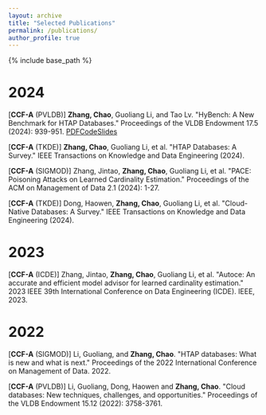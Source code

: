 ```yaml
---
layout: archive
title: "Selected Publications"
permalink: /publications/
author_profile: true
---
```

{% include base_path %}

2024
====
[**CCF-A** (PVLDB)] **Zhang, Chao**, Guoliang Li, and Tao Lv. "HyBench: A New Benchmark for HTAP Databases." Proceedings of the VLDB Endowment 17.5 (2024): 939-951. [PDF](https://www.vldb.org/pvldb/vol17/p939-zhang.pdf)[Code](https://github.com/Rucchao/HyBench-2023)[Slides](https://rucchao.github.io/files/HyBench_Slides.pdf)

[**CCF-A** (TKDE)] **Zhang, Chao**, Guoliang Li, et al. "HTAP Databases: A Survey." IEEE Transactions on Knowledge and Data Engineering (2024).

[**CCF-A** (SIGMOD)] Zhang, Jintao, **Zhang, Chao**, Guoliang Li, et al. "PACE: Poisoning Attacks on Learned Cardinality Estimation." Proceedings of the ACM on Management of Data 2.1 (2024): 1-27.

[**CCF-A** (TKDE)] Dong, Haowen, **Zhang, Chao**, Guoliang Li, et al. "Cloud-Native Databases: A Survey." IEEE Transactions on Knowledge and Data Engineering (2024).

2023
====

[**CCF-A** (ICDE)] Zhang, Jintao, **Zhang, Chao**, Guoliang Li, et al. "Autoce: An accurate and efficient model advisor for learned cardinality estimation." 2023 IEEE 39th International Conference on Data Engineering (ICDE). IEEE, 2023.

2022
====

[**CCF-A** (SIGMOD)] Li, Guoliang, and **Zhang, Chao**. "HTAP databases: What is new and what is next." Proceedings of the 2022 International Conference on Management of Data. 2022.

[**CCF-A** (PVLDB)] Li, Guoliang, Dong, Haowen and **Zhang, Chao**. "Cloud databases: New techniques, challenges, and opportunities." Proceedings of the VLDB Endowment 15.12 (2022): 3758-3761.
